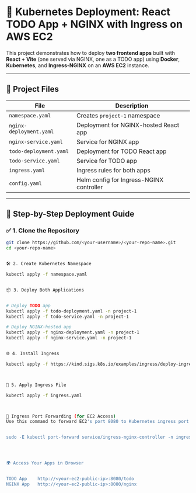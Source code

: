 # 🧩 Kubernetes Deployment: React TODO App + NGINX with Ingress on AWS EC2

This project demonstrates how to deploy **two frontend apps** built with **React + Vite** (one served via NGINX, one as a TODO app) using **Docker**, **Kubernetes**, and **Ingress-NGINX** on an **AWS EC2** instance.

---

## 🧱 Project Files

| File | Description |
|------|-------------|
| `namespace.yaml` | Creates `project-1` namespace |
| `nginx-deployment.yaml` | Deployment for NGINX-hosted React app |
| `nginx-service.yaml` | Service for NGINX app |
| `todo-deployment.yaml` | Deployment for TODO React app |
| `todo-service.yaml` | Service for TODO app |
| `ingress.yaml` | Ingress rules for both apps |
| `config.yaml` | Helm config for Ingress-NGINX controller |

---

## 🚀 Step-by-Step Deployment Guide

### ✅ 1. Clone the Repository

```bash
git clone https://github.com/<your-username>/<your-repo-name>.git
cd <your-repo-name>


🛠️ 2. Create Kubernetes Namespace

kubectl apply -f namespace.yaml


📦 3. Deploy Both Applications


# Deploy TODO app
kubectl apply -f todo-deployment.yaml -n project-1
kubectl apply -f todo-service.yaml -n project-1

# Deploy NGINX-hosted app
kubectl apply -f nginx-deployment.yaml -n project-1
kubectl apply -f nginx-service.yaml -n project-1


🌐 4. Install Ingress 

kubectl apply -f https://kind.sigs.k8s.io/examples/ingress/deploy-ingress-nginx.yaml



🔀 5. Apply Ingress File

kubectl apply -f ingress.yaml



🚪 Ingress Port Forwarding (for EC2 Access)
Use this command to forward EC2's port 8080 to Kubernetes ingress port 80:


sudo -E kubectl port-forward service/ingress-nginx-controller -n ingress-nginx 8080:80 --address=0.0.0.0




🌍 Access Your Apps in Browser


TODO App	http://<your-ec2-public-ip>:8080/todo
NGINX App	http://<your-ec2-public-ip>:8080/nginx
